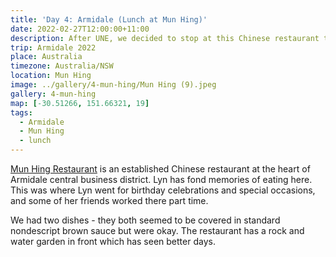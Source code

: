```yaml
---
title: 'Day 4: Armidale (Lunch at Mun Hing)'
date: 2022-02-27T12:00:00+11:00
description: After UNE, we decided to stop at this Chinese restaurant that also holds memories for Lyn
trip: Armidale 2022
place: Australia
timezone: Australia/NSW
location: Mun Hing
image: ../gallery/4-mun-hing/Mun Hing (9).jpeg
gallery: 4-mun-hing
map: [-30.51266, 151.66321, 19]
tags:
  - Armidale
  - Mun Hing
  - lunch
---
```


[Mun Hing Restaurant](https://munhingrestaurant.com.au/) is an established Chinese restaurant at the heart of Armidale central business district. Lyn has fond memories of eating here. This was where Lyn went for birthday celebrations and special occasions, and some of her friends worked there part time.

We had two dishes - they both seemed to be covered in standard nondescript brown sauce but were okay. The restaurant has a rock and water garden in front which has seen better days.
